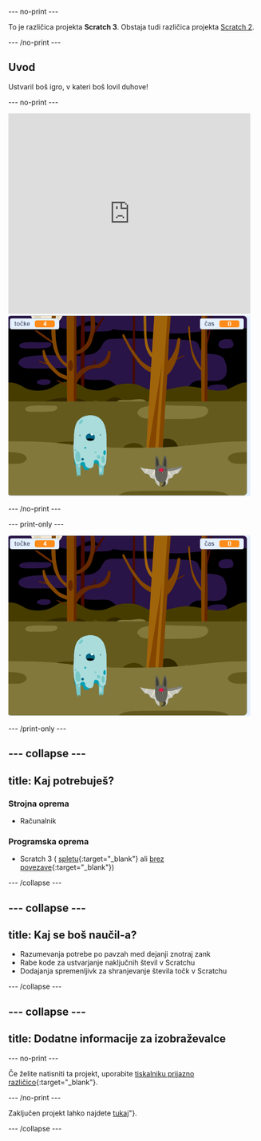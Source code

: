--- no-print ---

To je različica projekta **Scratch 3**. Obstaja tudi različica projekta [Scratch 2](https://projects.raspberrypi.org/en/projects/ghostbusters-scratch2).

--- /no-print ---

## Uvod

Ustvaril boš igro, v kateri boš lovil duhove!

--- no-print ---

<div class="scratch-preview">
  <iframe allowtransparency="true" width="485" height="402" src="https://scratch.mit.edu/projects/embed/368928675/?autostart=false" frameborder="0" scrolling="no"></iframe>
  <img src="images/showcase-static.png">
</div>

--- /no-print ---

--- print-only ---

![izložba](images/showcase-static.png)

--- /print-only ---

--- collapse ---
---
title: Kaj potrebuješ?
---
### Strojna oprema

- Računalnik

### Programska oprema

- Scratch 3 ( [spletu](http://rpf.io/scratchon){:target="_blank"} ali [brez povezave](http://rpf.io/scratchoff){:target="_blank"})

--- /collapse ---

--- collapse ---
---
title: Kaj se boš naučil-a?
---
- Razumevanja potrebe po pavzah med dejanji znotraj zank
- Rabe kode za ustvarjanje naključnih števil v Scratchu
- Dodajanja spremenljivk za shranjevanje števila točk v Scratchu

--- /collapse ---

--- collapse ---
---
title: Dodatne informacije za izobraževalce
---
--- no-print ---

Če želite natisniti ta projekt, uporabite [tiskalniku prijazno različico](https://projects.raspberrypi.org/sl-SI/projects/ghostbusters/print){:target="_blank"}.

--- /no-print ---

Zaključen projekt lahko najdete [tukaj](http://rpf.io/p/sl-SI/ghostbusters-get)"}.

--- /collapse ---